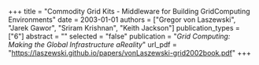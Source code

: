 +++
title = "Commodity Grid Kits - Middleware for Building GridComputing Environments"
date = 2003-01-01
authors = ["Gregor von Laszewski", "Jarek Gawor", "Sriram Krishnan", "Keith Jackson"]
publication_types = ["6"]
abstract = ""
selected = "false"
publication = "*Grid Computing: Making the Global Infrastructure aReality*"
url_pdf = "https://laszewski.github.io/papers/vonLaszewski-grid2002book.pdf"
+++

